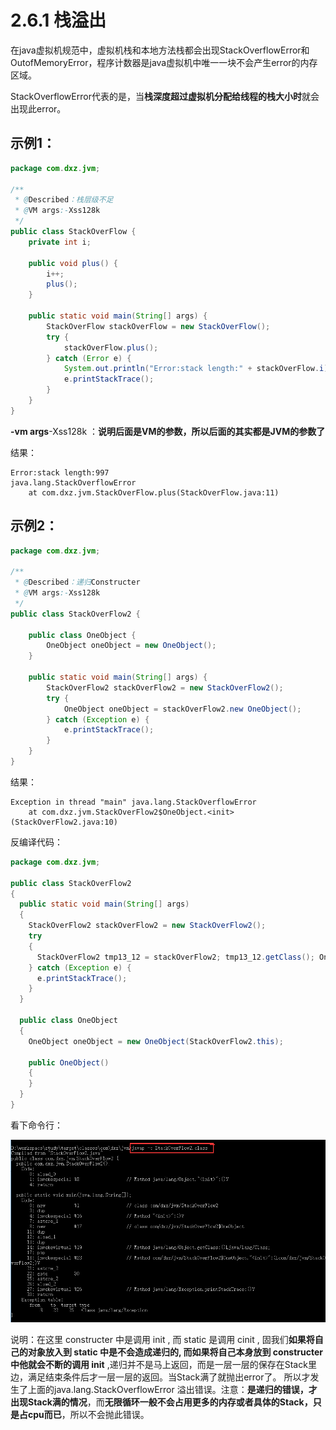 # 2.6.1 栈溢出

在java虚拟机规范中，虚拟机栈和本地方法栈都会出现StackOverflowError和OutofMemoryError，程序计数器是java虚拟机中唯一一块不会产生error的内存区域。

StackOverflowError代表的是，当**栈深度超过虚拟机分配给线程的栈大小时**就会出现此error。

## **示例1：**

```java
package com.dxz.jvm;

/**
 * @Described：栈层级不足
 * @VM args:-Xss128k
 */
public class StackOverFlow {
    private int i;

    public void plus() {
        i++;
        plus();
    }

    public static void main(String[] args) {
        StackOverFlow stackOverFlow = new StackOverFlow();
        try {
            stackOverFlow.plus();
        } catch (Error e) {
            System.out.println("Error:stack length:" + stackOverFlow.i);
            e.printStackTrace();
        }
    }
}
```

**-vm args**-Xss128k  ：**说明后面是VM的参数，所以后面的其实都是JVM的参数了**

结果：

```text
Error:stack length:997
java.lang.StackOverflowError
    at com.dxz.jvm.StackOverFlow.plus(StackOverFlow.java:11)
```

##  **示例2：**

```java
package com.dxz.jvm;

/**
 * @Described：递归Constructer
 * @VM args:-Xss128k
 */
public class StackOverFlow2 {

    public class OneObject {
        OneObject oneObject = new OneObject();
    }

    public static void main(String[] args) {
        StackOverFlow2 stackOverFlow2 = new StackOverFlow2();
        try {
            OneObject oneObject = stackOverFlow2.new OneObject();
        } catch (Exception e) {
            e.printStackTrace();
        }
    }
}
```

结果：

```text
Exception in thread "main" java.lang.StackOverflowError
    at com.dxz.jvm.StackOverFlow2$OneObject.<init>(StackOverFlow2.java:10)
```

反编译代码：

```java
package com.dxz.jvm;

public class StackOverFlow2
{
  public static void main(String[] args)
  {
    StackOverFlow2 stackOverFlow2 = new StackOverFlow2();
    try
    {
      StackOverFlow2 tmp13_12 = stackOverFlow2; tmp13_12.getClass(); OneObject localOneObject = new OneObject();
    } catch (Exception e) {
      e.printStackTrace();
    }
  }

  public class OneObject
  {
    OneObject oneObject = new OneObject(StackOverFlow2.this);

    public OneObject()
    {
    }
  }
}
```

 看下命令行：

![](../../../.gitbook/assets/image%20%28117%29.png)

说明：在这里  constructer 中是调用 init , 而 static 是调用 cinit , 固我们**如果将自己的对象放入到 static 中是不会造成递归的, 而如果将自己本身放到 constructer 中他就会不断的调用 init** ,递归并不是马上返回，而是一层一层的保存在Stack里边，满足结束条件后才一层一层的返回。当Stack满了就抛出error了。 所以才发生了上面的java.lang.StackOverflowError 溢出错误。注意：**是递归的错误，才出现Stack满的情况**，而**无限循环一般不会占用更多的内存或者具体的Stack，只是占cpu而已**，所以不会抛此错误。

